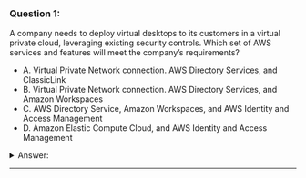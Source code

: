 ### Question 1:

A company needs to deploy virtual desktops to its customers in a virtual private cloud, leveraging existing security controls. Which set of AWS services and features will meet the company’s requirements?

- A. Virtual Private Network connection. AWS Directory Services, and ClassicLink 
- B. Virtual Private Network connection. AWS Directory Services, and Amazon Workspaces
- C. AWS Directory Service, Amazon Workspaces, and AWS Identity and Access Management 
- D. Amazon Elastic Compute Cloud, and AWS Identity and Access Management 

<details><summary>Answer:</summary><p>
[B]

Categories:
[Directory Services, VPC]

Explanation:

Question 1@http://jayendrapatil.com/aws-workspace/

A: ClassicLink allows you to link an EC2-Classic instance to a VPC in your account, within the same region

B: WorkSpaces for Virtual desktops, and AWS Directory Services to authenticate to an existing on-premises AD through VPN

C: AD service needs a VPN connection to interact with an On-premise AD directory

D: Need WorkSpaces for virtual desktops

</p></details><hr>

